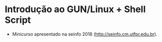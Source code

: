 # Introdução ao GUN/Linux + Shell Script

* Minicurso apresentado na seinfo 2018 (http://seinfo.cm.utfpr.edu.br).
